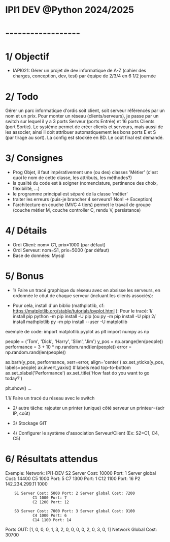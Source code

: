 # IPI1 DEV @Python 2024/2025
# ------------------
# 1/ Objectif
- IAPI021: Gérer un projet de dev informatique de A-Z (cahier des charges, conception, dev, test) par équipe de 2/3/4 en 6 1/2 journée

# 2/ Todo
Gérer un parc informatique d'ordis soit client, soit serveur référencés par un nom et un prix.
Pour monter un réseau (clients/serveurs), je passe par un switch sur lequel il y a 3 ports Serveur (ports Entrée) et 16 ports Clients (port Sortie).
Le système permet de créer clients et serveurs, mais aussi de les associer, ainsi il doit attribuer automatiquement les bons ports E et S (par tirage au sort).
La config est stockée en BD. Le coût final est demandé.

# 3/ Consignes
 - Prog Objet, il faut impérativement une (ou des) classes 'Métier' (c'est quoi le nom de cette classe, les attributs, les méthodes?) 
 - la qualité du code est à soigner (nomenclature, pertinence des choix, flexibilité, ...)
 - le programme principal est séparé de la classe 'métier'
 - traiter les erreurs (puis-je brancher 4 serveurs? Non! -> Exception)
 - l'architecture en couche (MVC 4 tiers) permet le travail de groupe (couche métier M, couche controller C, rendu V, persistance)

# 4/ Détails
- Ordi Client: nom= C1, prix=1000 (par défaut)
- Ordi Serveur: nom=S1, prix=5000 (par défaut)
- Base de données: Mysql

# 5/ Bonus
- 1/ Faire un tracé graphique du réseau avec en absisse les serveurs, en ordonnée le côut de chaque serveur (incluant les clients associés):

- Pour cela, install d'un biblio (mathplotlib, cf: https://matplotlib.org/stable/tutorials/pyplot.html ):
Pour le tracé:
1/ install pip
python -m pip install -U pip (ou py -m pip install -U pip)
2/ install mathplotlib 
py -m pip install --user -U matplotlib 

exemple de code:
import matplotlib.pyplot as plt
import numpy as np

people = ('Tom', 'Dick', 'Harry', 'Slim', 'Jim')
y_pos = np.arange(len(people))
performance = 3 + 10 * np.random.rand(len(people))
error = np.random.rand(len(people))

ax.barh(y_pos, performance, xerr=error, align='center')
ax.set_yticks(y_pos, labels=people)
ax.invert_yaxis()  # labels read top-to-bottom
ax.set_xlabel('Performance')
ax.set_title('How fast do you want to go today?')

plt.show()
...

1.1/ Faire un tracé du réseau avec le switch 

- 2/ autre tâche: rajouter un printer (unique) côté serveur
un printeur=(adr IP, coût)

- 3/ Stockage GIT
- 4/ Configurer le système d'association Serveur/Client (Ex: S2=C1, C4, C5)

# 6/ Résultats attendus
Exemple:
Network: IPI1-DEV
        S2 Server Cost: 10000 Port: 1 Server global Cost: 14400
                C5 1000 Port: 5
                C7 1300 Port: 1
                C12 1100 Port: 16
                        P2 142.234.299.11 1000
 
        S1 Server Cost: 5000 Port: 2 Server global Cost: 7200
                C1 1000 Port: 7
                C2 1200 Port: 12

        S3 Server Cost: 7000 Port: 3 Server global Cost: 9100
                C4 1000 Port: 6
                C14 1100 Port: 14

Ports OUT: [1, 0, 0, 0, 1, 3, 2, 0, 0, 0, 0, 2, 0, 3, 0, 1] 
Network Global Cost: 30700
